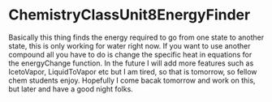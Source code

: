 # ChemistryClassUnit8EnergyFinder
Basically this thing finds the energy required to go from one state to another state, this is only working for water right now. 
If you want to use another compound all you have to do is change the specific heat in equations for the energyChange function. 
In the future I will add more features such as IcetoVapor, LiquidToVapor etc but I am tired, so that is tomorrow, so fellow chem students enjoy.
Hopefully I come bacak tomorrow and work on this, but later and have a good night folks.

